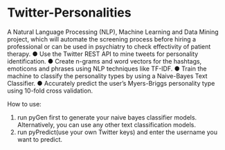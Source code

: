 # Twitter-Personalities

A Natural Language Processing (NLP), Machine Learning and Data Mining project, which will automate the screening process before hiring a professional or can be used in psychiatry to check effectivity of patient therapy.
● Use the Twitter REST API to mine tweets for personality identification.
● Create n-grams and word vectors for the hashtags, emoticons and phrases using NLP techniques like TF-IDF.
● Train the machine to classify the personality types by using a Naive-Bayes Text Classifier.
● Accurately predict the user’s Myers-Briggs personality type using 10-fold cross validation.

How to use: 
1. run pyGen first to generate your naive bayes classifier models. Alternatively, you can use any other text classification models.
2. run pyPredict(use your own Twitter keys) and enter the username you want to predict.
